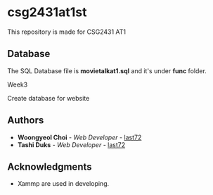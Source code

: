 # csg2431at1st
This repository is made for CSG2431 AT1

## Database

The SQL Database file is **movietalkat1.sql** and it's under **func** folder.


Week3

Create database for website



## Authors

* **Woongyeol Choi** - *Web Developer* - [last72](https://github.com/last72/)
* **Tashi Duks** - *Web Developer* - [last72](https://github.com/TashiDuks)

## Acknowledgments

* Xammp are used in developing.